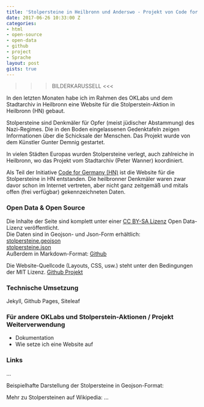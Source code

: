 ```yaml
---
title: 'Stolpersteine in Heilbronn und Anderswo - Projekt von Code for Germany'
date: 2017-06-26 10:33:00 Z
categories:
- html
- open-source
- open-data
- github
- project
- Sprache
layout: post
gists: true
---
```


>>> BILDERKARUSSELL <<<

In den letzten Monaten habe ich im Rahmen des OKLabs und dem Stadtarchiv in Heilbronn eine Website für die Stolperstein-Aktion in Heilbronn (HN) gebaut.  

Stolpersteine sind Denkmäler für Opfer (meist jüdischer Abstammung) des Nazi-Regimes. Die in den Boden eingelassenen Gedenktafeln zeigen Informationen über die Schicksale der Menschen. Das Projekt wurde von dem Künstler Gunter Demnig gestartet.

In vielen Städten Europas wurden Stolpersteine verlegt, auch zahlreiche in Heilbronn, wo das Projekt vom Stadtarchiv (Peter Wanner) koordiniert.

Als Teil der Initiative [Code for Germany (HN)](http://codefor.de) ist die Website für die Stolpersteine in HN entstanden. Die heilbronner Denkmäler waren zwar davor schon im Internet vertreten, aber nicht ganz zeitgemäß und mitals offen (frei verfügbar) gekennzeichneten Daten.

### Open Data & Open Source

Die Inhalte der Seite sind komplett unter einer [CC BY-SA Lizenz](https://creativecommons.org/licenses/by-sa/4.0/) Open Data-Lizenz veröffentlicht.  
Die Daten sind in Geojson- und Json-Form erhältlich:  
[stolpersteine.geojson](http://stolpersteine-heilbronn.de/stolpersteine.geojson)  
[stolpersteine.json](http://stolpersteine-heilbronn.de/stolpersteine.json)  
Außerdem in Markdown-Format: [Github](https://github.com/opendata-heilbronn/stolpersteine/tree/gh-pages/_list)

Die Website-Quellcode (Layouts, CSS, usw.) steht unter den Bedingungen der MIT Lizenz.
[Github Projekt](https://github.com/opendata-heilbronn/stolpersteine/)

### Technische Umsetzung
Jekyll, Github Pages, Siteleaf

### Für andere OKLabs und Stolperstein-Aktionen / Projekt Weiterverwendung
- Dokumentation
- Wie setze ich eine Website auf


### Links
...

Beispielhafte Darstellung der Stolpersteine in Geojson-Format:

<script src="https://gist.github.com/lukas-h/2a0df5216644e4507d0d784e39db5630.js"></script>

Mehr zu Stolpersteinen auf Wikipedia:
...